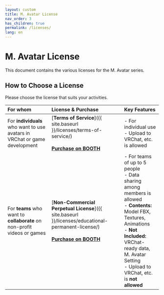 ```yaml
---
layout: custom
title: M. Avatar License
nav_order: 3
has_children: true
permalink: /licenses/
lang: en
---
```


# M. Avatar License

This document contains the various licenses for the M. Avatar series.

## How to Choose a License

Please choose the license that suits your activities.

| For whom | License & Purchase | Key Features |
| :--- | :--- | :--- |
| For **individuals** who want to use avatars in VRChat or game development | [**Terms of Service**]({{ site.baseurl }}/licenses/terms-of-service/)<br><br>[**Purchase on BOOTH**](https://booth.pm/ja/items/6504220) | - For individual use<br>- Upload to VRChat, etc. is allowed |
| For **teams** who want to **collaborate** on non-profit videos or games | [**Non-Commercial Perpetual License**]({{ site.baseurl }}/licenses/educational-permanent-license/)<br><br>[**Purchase on BOOTH**](https://booth.pm/ja/items/6504220) | - For teams of up to 5 people<br>- Data sharing among members is allowed<br>- **Contents:** Model FBX, Textures, Animations<br>- **Not Included:** VRChat-ready data, M. Avatar Setting<br>- Upload to VRChat, etc. is **not allowed** | 